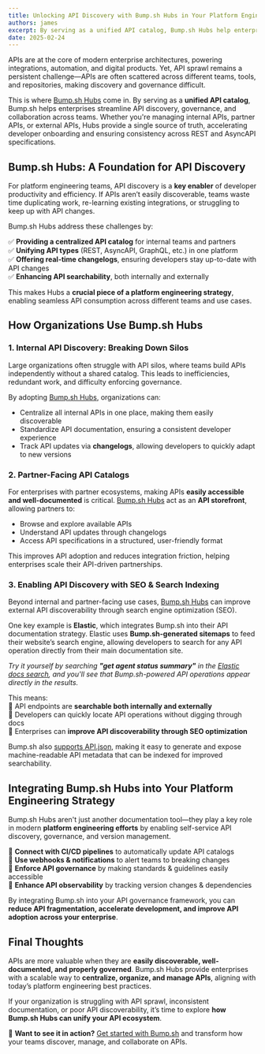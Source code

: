 ```yaml
---
title: Unlocking API Discovery with Bump.sh Hubs in Your Platform Engineering Strategy
authors: james
excerpt: By serving as a unified API catalog, Bump.sh Hubs help enterprises streamline API discovery, governance, and collaboration across teams.
date: 2025-02-24
---
```


APIs are at the core of modern enterprise architectures, powering integrations, automation, and digital products. Yet, API sprawl remains a persistent challenge—APIs are often scattered across different teams, tools, and repositories, making discovery and governance difficult.  

This is where [Bump.sh Hubs](https://docs.bump.sh/help/hubs/) come in. By serving as a **unified API catalog**, Bump.sh helps enterprises streamline API discovery, governance, and collaboration across teams. Whether you're managing internal APIs, partner APIs, or external APIs, Hubs provide a single source of truth, accelerating developer onboarding and ensuring consistency across REST and AsyncAPI specifications.  

## Bump.sh Hubs: A Foundation for API Discovery 

For platform engineering teams, API discovery is a **key enabler** of developer productivity and efficiency. If APIs aren’t easily discoverable, teams waste time duplicating work, re-learning existing integrations, or struggling to keep up with API changes.  

Bump.sh Hubs address these challenges by:  

✅ **Providing a centralized API catalog** for internal teams and partners  
✅ **Unifying API types** (REST, AsyncAPI, GraphQL, etc.) in one platform  
✅ **Offering real-time changelogs**, ensuring developers stay up-to-date with API changes  
✅ **Enhancing API searchability**, both internally and externally  

This makes Hubs a **crucial piece of a platform engineering strategy**, enabling seamless API consumption across different teams and use cases.  

## How Organizations Use Bump.sh Hubs  

### 1. Internal API Discovery: Breaking Down Silos
 
Large organizations often struggle with API silos, where teams build APIs independently without a shared catalog. This leads to inefficiencies, redundant work, and difficulty enforcing governance.  

By adopting [Bump.sh Hubs](https://docs.bump.sh/help/hubs/), organizations can:  

- Centralize all internal APIs in one place, making them easily discoverable  
- Standardize API documentation, ensuring a consistent developer experience  
- Track API updates via **changelogs**, allowing developers to quickly adapt to new versions  

### 2. Partner-Facing API Catalogs  

For enterprises with partner ecosystems, making APIs **easily accessible and well-documented** is critical. [Bump.sh Hubs](https://docs.bump.sh/help/hubs/) act as an **API storefront**, allowing partners to:  

- Browse and explore available APIs  
- Understand API updates through changelogs  
- Access API specifications in a structured, user-friendly format  

This improves API adoption and reduces integration friction, helping enterprises scale their API-driven partnerships.  

### 3. Enabling API Discovery with SEO & Search Indexing

Beyond internal and partner-facing use cases, [Bump.sh Hubs](https://docs.bump.sh/help/hubs/) can improve external API discoverability through search engine optimization (SEO).  

One key example is **Elastic**, which integrates Bump.sh into their API documentation strategy. Elastic uses **Bump.sh-generated sitemaps** to feed their website’s search engine, allowing developers to search for any API operation directly from their main documentation site.  

_Try it yourself by searching **"get agent status summary"** in the [Elastic docs search](https://www.elastic.co/docs), and you'll see that Bump.sh-powered API operations appear directly in the results._  

This means:  
🔹 API endpoints are **searchable both internally and externally**  
🔹 Developers can quickly locate API operations without digging through docs  
🔹 Enterprises can **improve API discoverability through SEO optimization**  

Bump.sh also [supports API.json](https://docs.bump.sh/guides/bump-sh-tutorials/make-your-apis-discoverable-with-apisjson/), making it easy to generate and expose machine-readable API metadata that can be indexed for improved searchability.  

## Integrating Bump.sh Hubs into Your Platform Engineering Strategy  

Bump.sh Hubs aren't just another documentation tool—they play a key role in modern **platform engineering efforts** by enabling self-service API discovery, governance, and version management.  

🔹 **Connect with CI/CD pipelines** to automatically update API catalogs  
🔹 **Use webhooks & notifications** to alert teams to breaking changes  
🔹 **Enforce API governance** by making standards & guidelines easily accessible  
🔹 **Enhance API observability** by tracking version changes & dependencies  

By integrating Bump.sh into your API governance framework, you can **reduce API fragmentation, accelerate development, and improve API adoption across your enterprise**.  

## Final Thoughts  

APIs are more valuable when they are **easily discoverable, well-documented, and properly governed**. Bump.sh Hubs provide enterprises with a scalable way to **centralize, organize, and manage APIs**, aligning with today’s platform engineering best practices.  

If your organization is struggling with API sprawl, inconsistent documentation, or poor API discoverability, it’s time to explore **how Bump.sh Hubs can unify your API ecosystem**.  

🚀 **Want to see it in action?** [Get started with Bump.sh](https://bump.sh) and transform how your teams discover, manage, and collaborate on APIs.  
